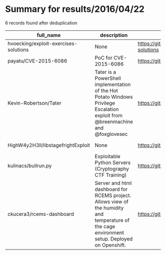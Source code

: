 
# Summary for results/2016/04/22
    
6 records found after deduplication

| full_name | description | html_url | matched_list | matched_count | pushed_at | size | stargazers_count | language | forks_count |
|---------------------------------------|------------------------------------------------------------------------------------------------------------------------------------------------|----------------------------------------------------------|----------------------|-----------------|---------------------------|--------|--------------------|------------|---------------|
| hvoecking/exploit-exercises-solutions | None | https://github.com/hvoecking/exploit-exercises-solutions | ['exploit'] | 1 | 2016-04-22 15:10:56+00:00 | 18 | 3 | Shell | 1 |
| payatu/CVE-2015-6086 | PoC for CVE-2015-6086 | https://github.com/payatu/CVE-2015-6086 | ['cve poc', 'cve-2'] | 2 | 2016-04-22 06:43:00+00:00 | 29 | 66 | HTML | 39 |
| Kevin-Robertson/Tater | Tater is a PowerShell implementation of the Hot Potato Windows Privilege Escalation exploit from @breenmachine and @foxglovesec | https://github.com/Kevin-Robertson/Tater | ['exploit'] | 1 | 2016-04-22 03:04:24+00:00 | 55 | 401 | PowerShell | 126 |
| HighW4y2H3ll/libstagefrightExploit | None | https://github.com/HighW4y2H3ll/libstagefrightExploit | ['exploit'] | 1 | 2016-04-22 09:15:23+00:00 | 5 | 2 | Python | 1 |
| kulinacs/bullrun.py | Exploitable Python Servers (Cryptography CTF Training) | https://github.com/kulinacs/bullrun.py | ['exploit'] | 1 | 2016-04-22 04:26:51+00:00 | 18 | 1 | Python | 0 |
| ckucera3/rcems-dashboard | Server and html dashboard for RCEMS project. Allows view of the humidity and temperature of the cage environment setup. Deployed on Openshift. | https://github.com/ckucera3/rcems-dashboard | ['rce'] | 1 | 2016-04-22 16:10:27+00:00 | 2182 | 0 | JavaScript | 0 |
